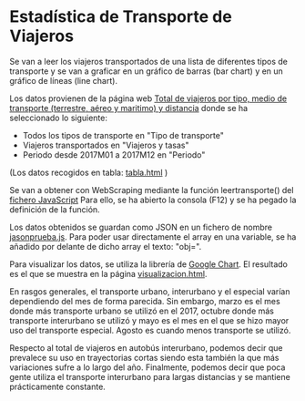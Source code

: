 # Estadística de Transporte de Viajeros
Se van a leer los viajeros transportados de una lista de diferentes tipos de transporte y se van a graficar en un gráfico de barras (bar chart) y en un gráfico de líneas (line chart).

Los datos provienen de la página web [Total de viajeros por tipo, medio de transporte (terrestre, aéreo y maritimo) y distancia](https://www.ine.es/jaxiT3/Tabla.htm?t=20239) donde se ha seleccionado lo siguiente:
- Todos los tipos de transporte en "Tipo de transporte"
- Viajeros transportados en "Viajeros y tasas"
- Periodo desde 2017M01 a 2017M12 en "Periodo"

(Los datos recogidos en tabla: [tabla.html](../geocoordenadas/tabla.html) )

Se van a obtener con WebScraping mediante la función leertransporte() del [fichero JavaScript](../geocoordenadas/leertransporte.js)
Para ello, se ha abierto la consola (F12) y se ha pegado la definición de la función. 

Los datos obtenidos se guardan como JSON en un fichero de nombre [jasonprueba.js](../geocoordenadas/jasonprueba.js). Para poder usar directamente el array en una variable, se ha añadido por delante de dicho array el texto: "obj=".

Para visualizar los datos, se utiliza la librería de [Google Chart](https://developers.google.com/chart/). El resultado es el que se muestra en la página [visualizacion.html](../geocoordenadas/visualizacion.html).

En rasgos generales, el transporte urbano, interurbano y el especial varían dependiendo del mes de forma parecida. Sin embargo, marzo es el mes donde más transporte urbano se utilizó en el 2017, octubre donde más transporte interurbano se utilizó y mayo es el mes en el que se hizo mayor uso del transporte especial. Agosto es cuando menos transporte se utilizó.

Respecto al total de viajeros en autobús interurbano, podemos decir que prevalece su uso en trayectorias cortas siendo esta también la que más variaciones sufre a lo largo del año. Finalmente, podemos decir que poca gente utiliza el transporte interurbano para largas distancias y se mantiene prácticamente constante.

